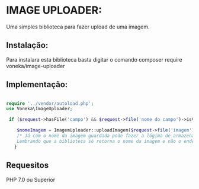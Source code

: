 # IMAGE UPLOADER:
Uma simples biblioteca para fazer upload de uma imagem.
## Instalação:
Para instalara esta biblioteca basta digitar o comando
composer require voneka/image-uploader

## Implementação:
```php

require '../vendor/autoload.php';
use Voneka\ImageUploader;

 if ($request->hasFile('campo') && $request->file('nome do campo')->isValid()) {

    $nomeImagem = ImagemUploader::uploadImagem($request->file('imagem'), $diretorio, ['jpeg', 'png','svg'], $peso, $larguraMáxima, $larguraMaxima, $larguraMínima, $alturaMínima0);
    /* Já com o nome da imagem guardada pode fazer a lógima de armazenamento da url da imagem no seu banco de dados.
    Lembrando que a biblioteca só retorna o nome da imagem e não o endereço completo. */
   }     
```
## Requesitos
PHP 7.0 ou Superior

 
